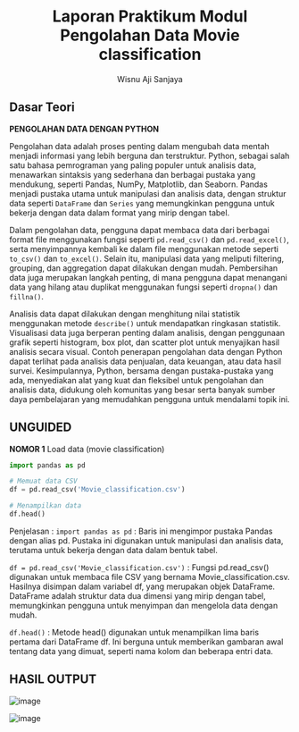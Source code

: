 # <h1 align="center">Laporan Praktikum Modul Pengolahan Data Movie classification</h1>
<p align="center">Wisnu Aji Sanjaya</p>

## Dasar Teori

**PENGOLAHAN DATA DENGAN PYTHON**

Pengolahan data adalah proses penting dalam mengubah data mentah menjadi informasi yang lebih berguna dan terstruktur. Python, sebagai salah satu bahasa pemrograman yang paling populer untuk analisis data, menawarkan sintaksis yang sederhana dan berbagai pustaka yang mendukung, seperti Pandas, NumPy, Matplotlib, dan Seaborn. Pandas menjadi pustaka utama untuk manipulasi dan analisis data, dengan struktur data seperti `DataFrame` dan `Series` yang memungkinkan pengguna untuk bekerja dengan data dalam format yang mirip dengan tabel. 

Dalam pengolahan data, pengguna dapat membaca data dari berbagai format file menggunakan fungsi seperti `pd.read_csv()` dan `pd.read_excel()`, serta menyimpannya kembali ke dalam file menggunakan metode seperti `to_csv()` dan `to_excel()`. Selain itu, manipulasi data yang meliputi filtering, grouping, dan aggregation dapat dilakukan dengan mudah. Pembersihan data juga merupakan langkah penting, di mana pengguna dapat menangani data yang hilang atau duplikat menggunakan fungsi seperti `dropna()` dan `fillna()`. 

Analisis data dapat dilakukan dengan menghitung nilai statistik menggunakan metode `describe()` untuk mendapatkan ringkasan statistik. Visualisasi data juga berperan penting dalam analisis, dengan penggunaan grafik seperti histogram, box plot, dan scatter plot untuk menyajikan hasil analisis secara visual. Contoh penerapan pengolahan data dengan Python dapat terlihat pada analisis data penjualan, data keuangan, atau data hasil survei. Kesimpulannya, Python, bersama dengan pustaka-pustaka yang ada, menyediakan alat yang kuat dan fleksibel untuk pengolahan dan analisis data, didukung oleh komunitas yang besar serta banyak sumber daya pembelajaran yang memudahkan pengguna untuk mendalami topik ini.

## UNGUIDED

**NOMOR 1**
Load data (movie classification)
```Python
import pandas as pd

# Memuat data CSV
df = pd.read_csv('Movie_classification.csv')

# Menampilkan data
df.head()
```
Penjelasan : 
`import pandas as pd` : Baris ini mengimpor pustaka Pandas dengan alias pd. Pustaka ini digunakan untuk manipulasi dan analisis data, terutama untuk bekerja dengan data dalam bentuk tabel.

`df = pd.read_csv('Movie_classification.csv')` : Fungsi pd.read_csv() digunakan untuk membaca file CSV yang bernama Movie_classification.csv. Hasilnya disimpan dalam variabel df, yang merupakan objek DataFrame. DataFrame adalah struktur data dua dimensi yang mirip dengan tabel, memungkinkan pengguna untuk menyimpan dan mengelola data dengan mudah.

`df.head()` : Metode head() digunakan untuk menampilkan lima baris pertama dari DataFrame df. Ini berguna untuk memberikan gambaran awal tentang data yang dimuat, seperti nama kolom dan beberapa entri data.

## HASIL OUTPUT
![image](https://github.com/user-attachments/assets/63180720-13fa-4525-9685-3890989fbbbf)

![image](https://github.com/user-attachments/assets/04a7cfdc-d3db-49a7-94cd-abbaf729dffa)


